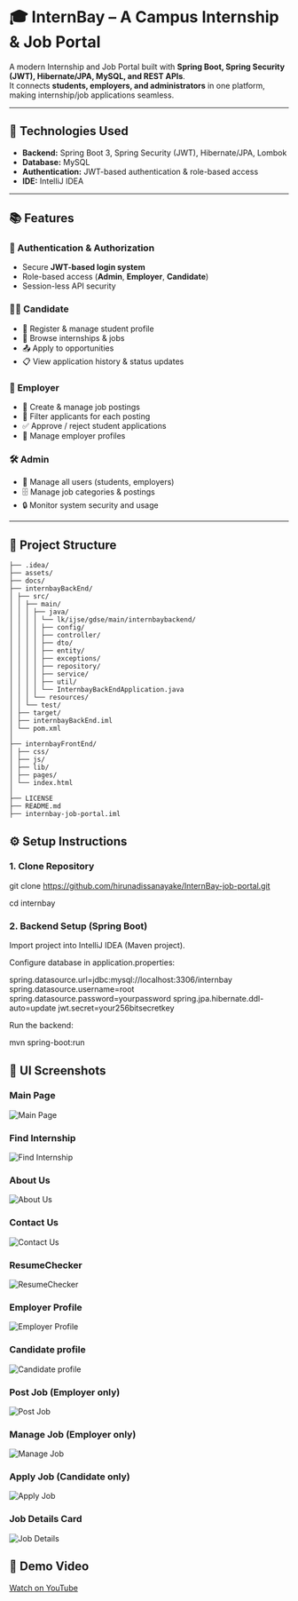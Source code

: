 # 🎓 InternBay – A Campus Internship & Job Portal  

A modern Internship and Job Portal built with **Spring Boot, Spring Security (JWT), Hibernate/JPA, MySQL, and REST APIs**.  
It connects **students, employers, and administrators** in one platform, making internship/job applications seamless.  

---

## 🚀 Technologies Used  

- **Backend:** Spring Boot 3, Spring Security (JWT), Hibernate/JPA, Lombok  
- **Database:** MySQL  
- **Authentication:** JWT-based authentication & role-based access  
- **IDE:** IntelliJ IDEA  

---

## 📚 Features  

### 🔑 Authentication & Authorization  
- Secure **JWT-based login system**  
- Role-based access (**Admin**, **Employer**, **Candidate**)  
- Session-less API security  

### 🧑‍🎓 Candidate 
- 📝 Register & manage student profile  
- 📂 Browse internships & jobs  
- 📤 Apply to opportunities  
- 📋 View application history & status updates  

### 🏢 Employer  
- 📝 Create & manage job postings  
- 📂 Filter applicants for each posting  
- ✅ Approve / reject student applications  
- 🧠 Manage employer profiles  

### 🛠️ Admin   
- 👀 Manage all users (students, employers)  
- 🗄️ Manage job categories & postings  
- 🔒 Monitor system security and usage  

---

## 📂 Project Structure  

```internbay-job-portal/
├── .idea/
├── assets/
├── docs/
├── internbayBackEnd/
│ ├── src/
│ │ ├── main/
│ │ │ ├── java/
│ │ │ │ └── lk/ijse/gdse/main/internbaybackend/
│ │ │ │ ├── config/
│ │ │ │ ├── controller/
│ │ │ │ ├── dto/
│ │ │ │ ├── entity/
│ │ │ │ ├── exceptions/
│ │ │ │ ├── repository/
│ │ │ │ ├── service/
│ │ │ │ ├── util/
│ │ │ │ └── InternbayBackEndApplication.java
│ │ │ └── resources/
│ │ └── test/
│ ├── target/
│ ├── internbayBackEnd.iml
│ └── pom.xml
│
├── internbayFrontEnd/
│ ├── css/
│ ├── js/
│ ├── lib/
│ ├── pages/
│ └── index.html
│
├── LICENSE
├── README.md
├── internbay-job-portal.iml
```
## ⚙️ Setup Instructions  

### 1. Clone Repository

git clone https://github.com/hirunadissanayake/InternBay-job-portal.git

cd internbay

### 2. Backend Setup (Spring Boot)

Import project into IntelliJ IDEA (Maven project).

Configure database in application.properties:

spring.datasource.url=jdbc:mysql://localhost:3306/internbay
spring.datasource.username=root
spring.datasource.password=yourpassword
spring.jpa.hibernate.ddl-auto=update
jwt.secret=your256bitsecretkey


Run the backend:

mvn spring-boot:run

## 📸 UI Screenshots

### Main Page
![Main Page](assets/internbay-ui/screencapture-localhost-63342-internbay-job-portal-internbayFrontEnd-pages-main-html-2025-09-19-23_01_45.png)  


### Find Internship
![Find Internship](assets/internbay-ui/screencapture-localhost-63342-internbay-job-portal-internbayFrontEnd-pages-findJob-html-2025-09-19-23_03_40.png)  


### About Us
![About Us](assets/internbay-ui/screencapture-localhost-63342-internbay-job-portal-internbayFrontEnd-pages-aboutUs-html-2025-09-19-23_04_11.png)  


### Contact Us
![Contact Us](assets/internbay-ui/screencapture-localhost-63342-internbay-job-portal-internbayFrontEnd-pages-contactUs-html-2025-09-19-23_06_29.png)  


### ResumeChecker
![ResumeChecker](assets/internbay-ui/screencapture-localhost-63342-internbay-job-portal-internbayFrontEnd-pages-resumeChecker-html-2025-09-19-23_06_45.png)  


### Employer Profile
![Employer Profile](assets/internbay-ui/screencapture-localhost-63342-internbay-job-portal-internbayFrontEnd-pages-employerProfile-html-2025-09-20-01_21_01.png)


### Candidate profile
![Candidate profile](assets/internbay-ui/screencapture-localhost-63342-internbay-job-portal-internbayFrontEnd-pages-candidateProfile-html-2025-09-20-01_19_22.png)


### Post Job (Employer only)
![Post Job](assets/internbay-ui/screencapture-localhost-63342-internbay-job-portal-internbayFrontEnd-pages-jobPosting-html-2025-09-20-00_22_07.png)  


### Manage Job (Employer only)
![Manage Job](assets/internbay-ui/screencapture-localhost-63342-internbay-job-portal-internbayFrontEnd-pages-manageJobPosting-html-2025-09-20-00_22_35.png)  


### Apply Job (Candidate only)
![Apply Job]()


### Job Details Card 
![Job Details]()


## 🎥 Demo Video
[Watch on YouTube]()